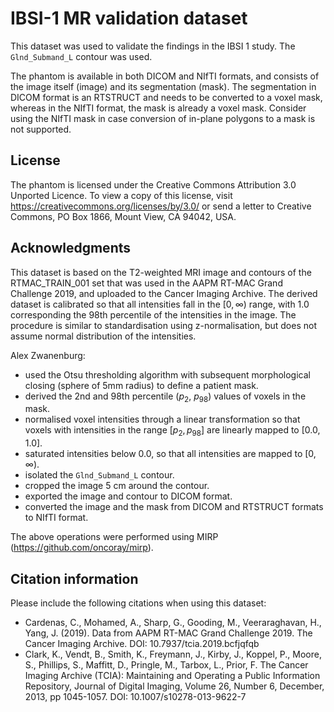 IBSI-1 MR validation dataset
===

This dataset was used to validate the findings in the IBSI 1 study. The `Glnd_Submand_L` contour was used.

The phantom is available in both DICOM and NIfTI formats, and consists of the image itself (image) and its segmentation (mask).
The segmentation in DICOM format is an RTSTRUCT and needs to be converted to a voxel mask, whereas in the NIfTI format, the mask is already a voxel mask.
Consider using the NIfTI mask in case conversion of in-plane polygons to a mask is not supported.

## License
The phantom is licensed under the Creative Commons Attribution 3.0 Unported Licence. To view a copy of this license, visit https://creativecommons.org/licenses/by/3.0/ or send a letter to Creative Commons, PO Box 1866, Mount View, CA 94042, USA.

## Acknowledgments
This dataset is based on the T2-weighted MRI image and contours of the RTMAC_TRAIN_001 set that was used in the AAPM RT-MAC Grand Challenge 2019, and uploaded to the Cancer Imaging Archive. The derived dataset is calibrated so that all intensities fall in the $[0, \infty)$ range, with 1.0 corresponding the 98th percentile of the intensities in the image. The procedure is similar to standardisation using z-normalisation, but does not assume normal distribution of the intensities.

Alex Zwanenburg:
* used the Otsu thresholding algorithm with subsequent morphological closing (sphere of 5mm radius) to define a patient mask.
* derived the 2nd and 98th percentile ($p_2$, $p_{98}$) values of voxels in the mask.
* normalised voxel intensities through a linear transformation so that voxels with intensities in the range $[p_2, p_{98}]$ are linearly mapped to $[0.0, 1.0]$.
* saturated intensities below 0.0, so that all intensities are mapped to $[0, \infty)$.
* isolated the `Glnd_Submand_L` contour.
* cropped the image 5 cm around the contour.
* exported the image and contour to DICOM format.
* converted the image and the mask from DICOM and RTSTRUCT formats to NIfTI format.

The above operations were performed using MIRP (https://github.com/oncoray/mirp).

## Citation information
Please include the following citations when using this dataset:

* Cardenas, C., Mohamed, A., Sharp, G., Gooding, M., Veeraraghavan, H., Yang, J. (2019). Data from AAPM RT-MAC Grand Challenge 2019. The Cancer Imaging Archive. DOI: 10.7937/tcia.2019.bcfjqfqb
* Clark, K., Vendt, B., Smith, K., Freymann, J., Kirby, J., Koppel, P., Moore, S., Phillips, S., Maffitt, D., Pringle, M., Tarbox, L., Prior, F. The Cancer Imaging Archive (TCIA): Maintaining and Operating a Public Information Repository, Journal of Digital Imaging, Volume 26, Number 6, December, 2013, pp 1045-1057. DOI: 10.1007/s10278-013-9622-7